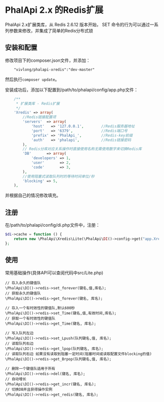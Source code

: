 # PhalApi 2.x 的Redis扩展
PhalApi 2.x扩展类库，从 Redis 2.6.12 版本开始， SET 命令的行为可以通过一系列参数来修改，并集成了简单的Redis分布式锁

## 安装和配置
修改项目下的composer.json文件，并添加：  
```
    "vivlong/phalapi-xredis":"dev-master"
```
然后执行```composer update```。  

安装成功后，添加以下配置到/path/to/phalapi/config/app.php文件：  
```php
    /**
     * 扩展类库 - Redis扩展
     */
    'Xredis' => array(
        //Redis链接配置项
        'servers'  => array(
            'host'   => '127.0.0.1',        //Redis服务器地址
            'port'   => '6379',             //Redis端口号
            'prefix' => 'PhalApi_',         //Redis-key前缀
            'auth'   => 'phalapi',          //Redis链接密码
        ),
        // Redis分库对应关系操作时直接使用名称无需使用数字来切换Redis库
        'DB'       => array(
            'developers' => 1,
            'user'       => 2,
            'code'       => 3,
        ),
        //使用阻塞式读取队列时的等待时间单位/秒
        'blocking' => 5,
    ),
```
并根据自己的情况修改填充。  

## 注册
在/path/to/phalapi/config/di.php文件中，注册：  
```php
$di->cache = function () {
    return new \PhalApi\Xredis\Lite(\PhalApi\DI()->config->get("app.Xredis.servers"));
};
```

## 使用
常用基础操作(具体API可以查阅代码中src/Lite.php)

```
// 存入永久的键值队
\PhalApi\DI()->redis->set_forever(键名,值,库名);
// 获取永久的键值队
\PhalApi\DI()->redis->get_forever(键名, 库名);
    
// 存入一个有时效性的键值队,默认600秒
\PhalApi\DI()->redis->set_Time(键名,值,有效时间,库名);
// 获取一个有时效性的键值队
\PhalApi\DI()->redis->get_Time(键名, 库名);
    
// 写入队列左边
\PhalApi\DI()->redis->set_Lpush(队列键名,值, 库名);
// 读取队列右边
\PhalApi\DI()->redis->get_lpop(队列键名, 库名);
// 读取队列右边 如果没有读取到阻塞一定时间(阻塞时间或读取配置文件blocking的值)
\PhalApi\DI()->redis->get_Brpop(队列键名,值, 库名);
    
// 删除一个键值队适用于所有
\PhalApi\DI()->redis->del(键名, 库名);
// 自动增长
\PhalApi\DI()->redis->get_incr(键名, 库名);
// 切换DB并且获得操作实例
\PhalApi\DI()->redis->get_redis(键名, 库名);
    
```
